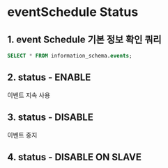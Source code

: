 # eventSchedule Status

## 1. event Schedule 기본 정보 확인 쿼리
```sql
SELECT * FROM information_schema.events;
```
## 2. status - ENABLE
이벤트 지속 사용
## 3. status - DISABLE
이벤트 중지
## 4. status - DISABLE ON SLAVE

